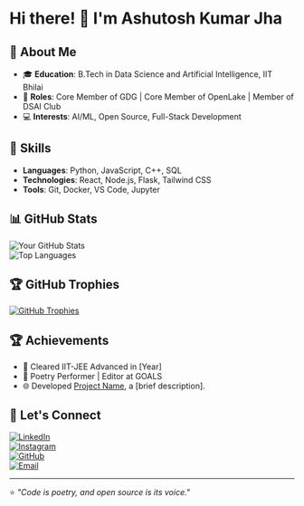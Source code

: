 # Hi there! 👋 I'm Ashutosh Kumar Jha  

## 🚀 About Me
- 🎓 **Education**: B.Tech in Data Science and Artificial Intelligence, IIT Bhilai  
- 💼 **Roles**: Core Member of GDG | Core Member of OpenLake | Member of DSAI Club  
- 💻 **Interests**: AI/ML, Open Source, Full-Stack Development  

## 🌟 Skills
- **Languages**: Python, JavaScript, C++, SQL  
- **Technologies**: React, Node.js, Flask, Tailwind CSS  
- **Tools**: Git, Docker, VS Code, Jupyter  

## 📊 GitHub Stats
![Your GitHub Stats](https://github-readme-stats.vercel.app/api?username=ashutosh229&show_icons=true&theme=radical)  
![Top Languages](https://github-readme-stats.vercel.app/api/top-langs/?username=ashutosh229&layout=compact&theme=radical)  

## 🏆 GitHub Trophies
[![GitHub Trophies](https://github-profile-trophy.vercel.app/?username=ashutosh229&theme=radical&no-frame=true&column=6&margin-w=10)](https://github.com/ryo-ma/github-profile-trophy)

## 🏆 Achievements
- 🥇 Cleared IIT-JEE Advanced in [Year]  
- 🎤 Poetry Performer | Editor at GOALS  
- 🌐 Developed [Project Name](https://github.com/ashutosh229/project-name), a [brief description].  

## 💬 Let's Connect

[![LinkedIn](https://img.shields.io/badge/LinkedIn-%230077B5.svg?style=for-the-badge&logo=linkedin&logoColor=white)](https://www.linkedin.com/in/ashutosh-kumar-jha-601098280/)  
[![Instagram](https://img.shields.io/badge/Instagram-%23E4405F.svg?style=for-the-badge&logo=instagram&logoColor=white)](https://www.instagram.com/ashutosh_335/)  
[![GitHub](https://img.shields.io/badge/GitHub-%23121011.svg?style=for-the-badge&logo=github&logoColor=white)](https://github.com/ashutosh229)  
[![Email](https://img.shields.io/badge/Email-D14836?style=for-the-badge&logo=gmail&logoColor=white)](mailto:ashutoshj@iitbhilai.ac.in)  

---

⭐️ *"Code is poetry, and open source is its voice."*  
